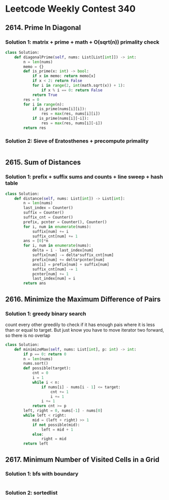 # Leetcode Weekly Contest 340

## 2614. Prime In Diagonal

### Solution 1:  matrix + prime + math + O(sqrt(n)) primality check

```py
class Solution:
    def diagonalPrime(self, nums: List[List[int]]) -> int:
        n = len(nums)
        memo = {}
        def is_prime(x: int) -> bool:
            if x in memo: return memo[x]
            if x < 2: return False
            for i in range(2, int(math.sqrt(x)) + 1):
                if x % i == 0: return False
            return True
        res = 0
        for i in range(n):
            if is_prime(nums[i][i]):
                res = max(res, nums[i][i])
            if is_prime(nums[i][~i]):
                res = max(res, nums[i][~i])
        return res
```

### Solution 2:  Sieve of Eratosthenes + precompute primality

```py

```

## 2615. Sum of Distances

### Solution 1:  prefix + suffix sums and counts + line sweep + hash table

```py
class Solution:
    def distance(self, nums: List[int]) -> List[int]:
        n = len(nums)
        last_index = Counter()
        suffix = Counter()
        suffix_cnt = Counter()
        prefix, pcnter = Counter(), Counter()
        for i, num in enumerate(nums):
            suffix[num] += i
            suffix_cnt[num] += 1
        ans = [0]*n
        for i, num in enumerate(nums):
            delta = i - last_index[num]
            suffix[num] -= delta*suffix_cnt[num]
            prefix[num] += delta*pcnter[num]
            ans[i] = prefix[num] + suffix[num]
            suffix_cnt[num] -= 1
            pcnter[num] += 1
            last_index[num] = i
        return ans
```

## 2616. Minimize the Maximum Difference of Pairs

### Solution 1:  greedy binary search

count every other greedily to check if it has enough pais where it is less than or equal to target.  But just know you have to move iterator two forward, so there is no overlap

```py
class Solution:
    def minimizeMax(self, nums: List[int], p: int) -> int:
        if p == 0: return 0
        n = len(nums)
        nums.sort()
        def possible(target):
            cnt = 0
            i = 1
            while i < n:
                if nums[i] - nums[i - 1] <= target:
                    cnt += 1
                    i += 1
                i += 1
            return cnt >= p
        left, right = 0, nums[-1] - nums[0]
        while left < right:
            mid = (left + right) >> 1
            if not possible(mid):
                left = mid + 1
            else:
                right = mid
        return left
```

## 2617. Minimum Number of Visited Cells in a Grid

### Solution 1:  bfs with boundary

```py

```

### Solution 2:  sortedlist

```py

```